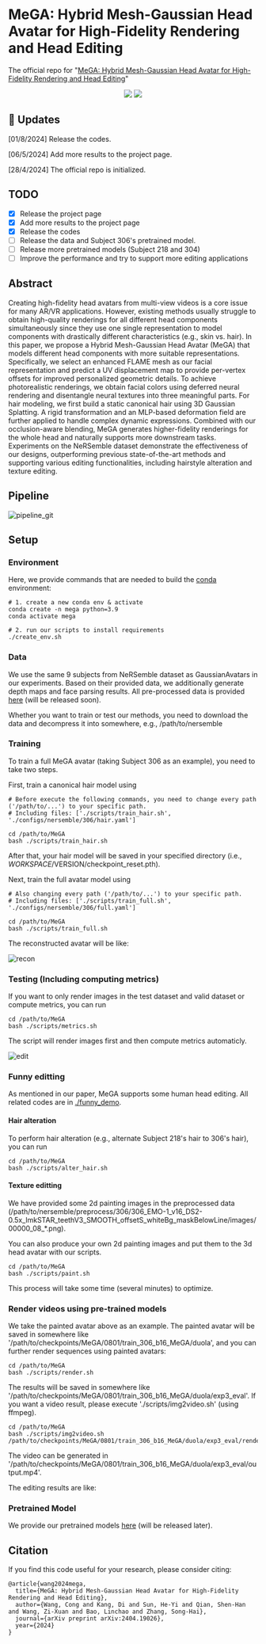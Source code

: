 # MeGA: Hybrid Mesh-Gaussian Head Avatar for High-Fidelity Rendering and Head Editing
The official repo for "[MeGA: Hybrid Mesh-Gaussian Head Avatar for High-Fidelity Rendering and Head Editing](https://arxiv.org/abs/2404.19026)"

<p align="center">
<a href="https://arxiv.org/abs/2404.19026"><img src="https://img.shields.io/badge/Arxiv-2404.19026-B31B1B.svg"></a>
<a href="https://conallwang.github.io/MeGA_Pages/"><img src="https://img.shields.io/badge/Project-Page-blue"></a>
</p>

## :mega: Updates

[01/8/2024] Release the codes.

[06/5/2024] Add more results to the project page.

[28/4/2024] The official repo is initialized.

## TODO

- [x] Release the project page
- [x] Add more results to the project page
- [x] Release the codes
- [ ] Release the data and Subject 306's pretrained model.
- [ ] Release more pretrained models (Subject 218 and 304)
- [ ] Improve the performance and try to support more editing applications

## Abstract

Creating high-fidelity head avatars from multi-view videos is a core issue for many AR/VR applications. However, existing methods usually struggle to obtain high-quality renderings for all different head components simultaneously since they use one single representation to model components with drastically different characteristics (e.g., skin vs. hair). In this paper, we propose a Hybrid Mesh-Gaussian Head Avatar (MeGA) that models different head components with more suitable representations. Specifically, we select an enhanced FLAME mesh as our facial representation and predict a UV displacement map to provide per-vertex offsets for improved personalized geometric details. To achieve photorealistic renderings, we obtain facial colors using deferred neural rendering and disentangle neural textures into three meaningful parts. For hair modeling, we first build a static canonical hair using 3D Gaussian Splatting. A rigid transformation and an MLP-based deformation field are further applied to handle complex dynamic expressions. Combined with our occlusion-aware blending, MeGA generates higher-fidelity renderings for the whole head and naturally supports more downstream tasks. Experiments on the NeRSemble dataset demonstrate the effectiveness of our designs, outperforming previous state-of-the-art methods and supporting various editing functionalities, including hairstyle alteration and texture editing.

## Pipeline

![pipeline_git](https://github.com/user-attachments/assets/19aa1b46-c740-4cba-838c-4d04d56cb504)

## Setup

### Environment

Here, we provide commands that are needed to build the [conda](https://docs.anaconda.com/miniconda/#latest-miniconda-installer-links) environment:
```shell
# 1. create a new conda env & activate
conda create -n mega python=3.9
conda activate mega

# 2. run our scripts to install requirements
./create_env.sh
```

### Data

We use the same 9 subjects from NeRSemble dataset as GaussianAvatars in our experiments. Based on their provided data, we additionally generate depth maps and face parsing results. All pre-processed data is provided [here](insert) (will be released soon). 

Whether you want to train or test our methods, you need to download the data and decompress it into somewhere, e.g., /path/to/nersemble

### Training

To train a full MeGA avatar (taking Subject 306 as an example), you need to take two steps.

First, train a canonical hair model using
```shell
# Before execute the following commands, you need to change every path ('/path/to/...') to your specific path.
# Including files: ['./scripts/train_hair.sh', './configs/nersemble/306/hair.yaml']

cd /path/to/MeGA
bash ./scripts/train_hair.sh
```

After that, your hair model will be saved in your specified directory (i.e., $WORKSPACE/$VERSION/checkpoint_reset.pth).

Next, train the full avatar model using
```shell
# Also changing every path ('/path/to/...') to your specific path.
# Including files: ['./scripts/train_full.sh', './configs/nersemble/306/full.yaml']

cd /path/to/MeGA
bash ./scripts/train_full.sh
```

The reconstructed avatar will be like:

![recon](https://github.com/user-attachments/assets/ff3b964c-83d0-4a07-9a6b-31bee857cd0c)

### Testing (Including computing metrics)

If you want to only render images in the test dataset and valid dataset or compute metrics, you can run
```shell
cd /path/to/MeGA
bash ./scripts/metrics.sh
```

The script will render images first and then compute metrics automaticly.

![edit](https://github.com/user-attachments/assets/d5c758f9-175e-4a9a-99e2-591cf12822db)


### Funny editting

As mentioned in our paper, MeGA supports some human head editing. All related codes are in [./funny_demo](./funny_demo/).

#### Hair alteration

To perform hair alteration (e.g., alternate Subject 218's hair to 306's hair), you can run

```shell
cd /path/to/MeGA
bash ./scripts/alter_hair.sh
```

#### Texture editting

We have provided some 2d painting images in the preprocessed data (/path/to/nersemble/preprocess/306/306_EMO-1_v16_DS2-0.5x_lmkSTAR_teethV3_SMOOTH_offsetS_whiteBg_maskBelowLine/images/00000_08_*.png). 

You can also produce your own 2d painting images and put them to the 3d head avatar with our scripts.

```shell
cd /path/to/MeGA
bash ./scripts/paint.sh
```

This process will take some time (several minutes) to optimize.

### Render videos using pre-trained models

We take the painted avatar above as an example. The painted avatar will be saved in somewhere like '/path/to/checkpoints/MeGA/0801/train_306_b16_MeGA/duola', and you can further render sequences using painted avatars:
```shell
cd /path/to/MeGA
bash ./scripts/render.sh
```

The results will be saved in somewhere like '/path/to/checkpoints/MeGA/0801/train_306_b16_MeGA/duola/exp3_eval'. If you want a video result, please execute './scripts/img2video.sh' (using ffmpeg).
```shell
cd /path/to/MeGA
bash ./scripts/img2video.sh /path/to/checkpoints/MeGA/0801/train_306_b16_MeGA/duola/exp3_eval/renders
```

The video can be generated in '/path/to/checkpoints/MeGA/0801/train_306_b16_MeGA/duola/exp3_eval/output.mp4'.

The editing results are like:



### Pretrained Model

We provide our pretrained models [here](insert) (will be released later). 

## Citation

If you find this code useful for your research, please consider citing:
```
@article{wang2024mega,
  title={MeGA: Hybrid Mesh-Gaussian Head Avatar for High-Fidelity Rendering and Head Editing},
  author={Wang, Cong and Kang, Di and Sun, He-Yi and Qian, Shen-Han and Wang, Zi-Xuan and Bao, Linchao and Zhang, Song-Hai},
  journal={arXiv preprint arXiv:2404.19026},
  year={2024}
}
```
